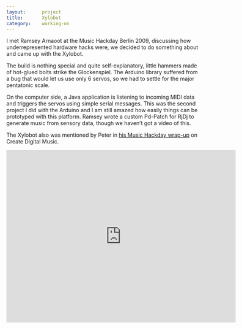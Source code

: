 ```yaml
---
layout:      project
title:       Xylobot
category:    working-on
---
```

I met Ramsey Arnaoot at the Music Hackday Berlin 2009, discussing how underrepresented hardware hacks were, we decided to do something about and came up with the Xylobot.

The build is nothing special and quite self-explanatory, little hammers made of hot-glued bolts strike the Glockenspiel. The Arduino library suffered from a bug that would let us use only 6 servos, so we had to settle for the major pentatonic scale.

On the computer side, a Java application is listening to incoming MIDI data and triggers the servos using simple serial messages. This was the second project I did with the Arduino and I am still amazed how easily things can be prototyped with this platform. Ramsey wrote a custom Pd-Patch for RjDj to generate music from sensory data, though we haven’t got a video of this.

The Xylobot also was mentioned by Peter in [his Music Hackday wrap-up][cdm_mhd_berlin] on Create Digital Music.


<iframe src="http://player.vimeo.com/video/6668819?byline=0&amp;portrait=0;color=0066FF" width="600" height="450" frameborder="0">
</iframe>

[cdm_mhd_berlin]: http://createdigitalmusic.com/2009/09/wild-musical-inventions-from-berlin-hackday/